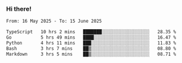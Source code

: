 ### Hi there!

<!--START_SECTION:waka-->

```txt
From: 16 May 2025 - To: 15 June 2025

TypeScript   10 hrs 2 mins   ███████░░░░░░░░░░░░░░░░░░   28.35 %
Go           5 hrs 49 mins   ████░░░░░░░░░░░░░░░░░░░░░   16.47 %
Python       4 hrs 11 mins   ███░░░░░░░░░░░░░░░░░░░░░░   11.83 %
Bash         3 hrs 7 mins    ██▒░░░░░░░░░░░░░░░░░░░░░░   08.80 %
Markdown     3 hrs 5 mins    ██▒░░░░░░░░░░░░░░░░░░░░░░   08.71 %
```

<!--END_SECTION:waka-->
